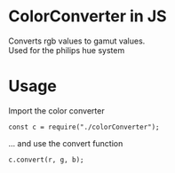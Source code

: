 # ColorConverter in JS
Converts rgb values to gamut values.<br>
Used for the philips hue system

# Usage
Import the color converter<br>
    
    const c = require("./colorConverter");

... and use the convert function

    c.convert(r, g, b);